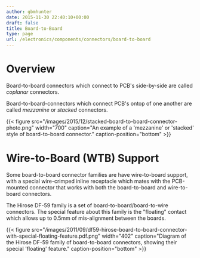 ```yaml
---
author: gbmhunter
date: 2015-11-30 22:40:10+00:00
draft: false
title: Board-to-Board
type: page
url: /electronics/components/connectors/board-to-board
---
```


# Overview

Board-to-board connectors which connect to PCB's side-by-side are called _coplanar_ connectors.

Board-to-board-connectors which connect PCB's ontop of one another are called _mezzanine_ or _stacked_ connectors.

{{< figure src="/images/2015/12/stacked-board-to-board-connector-photo.png" width="700" caption="An example of a 'mezzanine' or 'stacked' style of board-to-board connector." caption-position="bottom" >}}

# Wire-to-Board (WTB) Support

Some board-to-board connector families are have wire-to-board support, with a special wire-crimped inline receptacle which mates with the PCB-mounted connector that works with both the board-to-board and wire-to-board connectors.

The Hirose DF-59 family is a set of board-to-board/board-to-wire connectors. The special feature about this family is the "floating" contact which allows up to 0.5mm of mis-alignment between the boards.

{{< figure src="/images/2011/09/df59-hirose-board-to-board-connector-with-special-floating-feature.pdf.png" width="402" caption="Diagram of the Hirose DF-59 family of board-to-board connectors, showing their special 'floating' feature." caption-position="bottom" >}}
